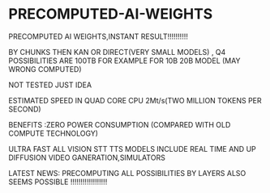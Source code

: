 # PRECOMPUTED-AI-WEIGHTS
PRECOMPUTED AI WEIGHTS,INSTANT RESULT!!!!!!!!!!

BY CHUNKS THEN KAN OR DIRECT(VERY SMALL MODELS) , 
Q4 POSSIBILITIES ARE 100TB FOR EXAMPLE FOR 10B 20B MODEL (MAY WRONG COMPUTED)

NOT TESTED JUST IDEA


ESTIMATED SPEED IN QUAD CORE CPU 2Mt/s(TWO MILLION TOKENS PER SECOND)

BENEFITS :ZERO POWER CONSUMPTION (COMPARED WITH OLD COMPUTE TECHNOLOGY)

ULTRA FAST ALL VISION STT TTS MODELS INCLUDE REAL TIME AND UP DIFFUSION VIDEO GANERATION,SIMULATORS

LATEST NEWS:
PRECOMPUTING ALL POSSIBILITIES BY LAYERS ALSO SEEMS POSSIBLE !!!!!!!!!!!!!!!!!!

